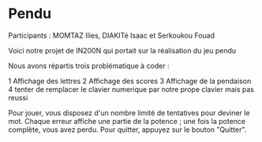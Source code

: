 # Pendu
Participants : MOMTAZ Ilies, DIAKITé Isaac et Serkoukou Fouad

Voici notre projet de IN200N qui portait sur la réalisation du jeu pendu

Nous avons répartis trois problématique à coder :

1 Affichage des lettres 
2 Affichage des scores 
3 Affichage de la pendaison
4 tenter de remplacer le clavier numerique par notre prope clavier mais pas reussi

Pour jouer, vous disposez d'un nombre limité de tentatives pour deviner le mot. Chaque erreur affiche une partie de la potence ; une fois la potence complète, vous avez perdu. Pour quitter, appuyez sur le bouton "Quitter".

